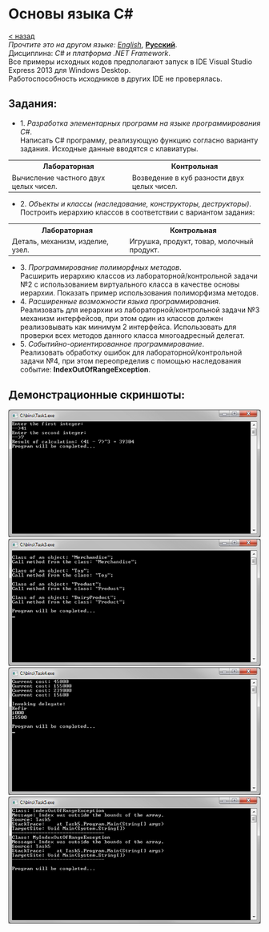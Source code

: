 # Основы языка C# 
[&lt; назад](../)  
*Прочтите это на другом языке:* *[English](README.en.md)*, **[Русский](README.md)**.  
Дисциплина: *C# и платформа .NET Framework*.  
Все примеры исходных кодов предполагают запуск в IDE Visual Studio Express 2013 для Windows Desktop.  
Работоспособность исходников в других IDE не проверялась.

## Задания:
* 1. *Разработка элементарных программ на языке программирования C#*.  
Написать C# программу, реализующую функцию согласно варианту задания. Исходные данные вводятся с клавиатуры. 
<table><tr><th>Лабораторная</th><th>Контрольная</th></tr><tr><td>Вычисление частного двух целых чисел.</td><td>Возведение в куб разности двух целых чисел.</td></tr></table>  

* 2. *Объекты и классы (наследование, конструкторы, деструкторы)*.  
Построить иерархию классов в соответствии с вариантом задания:
<table><tr><th>Лабораторная</th><th>Контрольная</th></tr><tr><td>Деталь, механизм, изделие, узел.           </td><td>Игрушка, продукт, товар, молочный продукт.    </td></tr></table>  

* 3. *Программирование полиморфных методов*.  
Расширить иерархию классов из лабораторной/контрольной задачи №2 с использованием виртуального класса в качестве основы иерархии. Показать пример использования полиморфизма методов.
* 4. *Расширенные возможности языка программирования*.  
Реализовать для иерархии из лабораторной/контрольной задачи №3 механизм интерфейсов, при этом один из классов должен реализовывать как минимум 2 интерфейса. Использовать для проверки всех методов данного класса многоадресный делегат.
* 5. *Событийно-ориентированное программирование*.  
Реализовать обработку ошибок для лабораторной/контрольной задачи №4, при этом переопределив с помощью наследования событие: **IndexOutOfRangeException**.

## Демонстрационные скриншоты:

![Задание 1](screenshots/task1.png)
![Задание 3](screenshots/task3.png)
![Задание 4](screenshots/task4.png)
![Задание 5](screenshots/task5.png)

